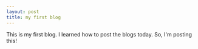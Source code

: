 ```yaml
---
layout: post
title: my first blog
---
```


This is my first blog. I learned how to post the blogs today. So, I'm posting this!
